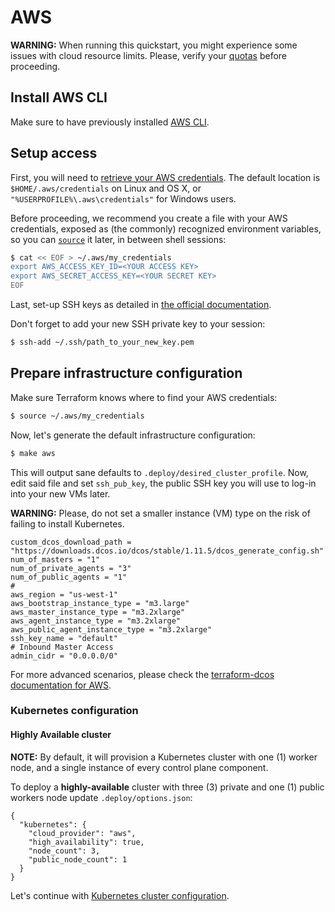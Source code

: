 # AWS

**WARNING:** When running this quickstart, you might experience some issues
with cloud resource limits. Please, verify your [quotas](http://docs.aws.amazon.com/AWSEC2/latest/UserGuide/ec2-resource-limits.html)
before proceeding.

## Install AWS CLI

Make sure to have previously installed [AWS CLI](https://docs.aws.amazon.com/cli/latest/userguide/installing.html).

## Setup access

First, you will need to [retrieve your AWS credentials](http://docs.aws.amazon.com/IAM/latest/UserGuide/id_credentials_access-keys.html).
The default location is `$HOME/.aws/credentials` on Linux and OS X, or `"%USERPROFILE%\.aws\credentials"` for Windows users.

Before proceeding, we recommend you create a file with your AWS credentials,
exposed as (the commonly) recognized environment variables, so you can [`source`](http://tldp.org/HOWTO/Bash-Prompt-HOWTO/x237.html)
it later, in between shell sessions:

```bash
$ cat << EOF > ~/.aws/my_credentials
export AWS_ACCESS_KEY_ID=<YOUR ACCESS KEY>
export AWS_SECRET_ACCESS_KEY=<YOUR SECRET KEY>
EOF
```

Last, set-up SSH keys as detailed in [the official documentation](https://docs.aws.amazon.com/AWSEC2/latest/UserGuide/ec2-key-pairs.html#how-to-generate-your-own-key-and-import-it-to-aws).

Don't forget to add your new SSH private key to your session:

```bash
$ ssh-add ~/.ssh/path_to_your_new_key.pem
```

## Prepare infrastructure configuration

Make sure Terraform knows where to find your AWS credentials:

```bash
$ source ~/.aws/my_credentials
```

Now, let's generate the default infrastructure configuration:

```bash
$ make aws
```

This will output sane defaults to `.deploy/desired_cluster_profile`.
Now, edit said file and set `ssh_pub_key`, the public SSH key you will use to
log-in into your new VMs later.

**WARNING:** Please, do not set a smaller instance (VM) type on the risk of
failing to install Kubernetes.

```
custom_dcos_download_path = "https://downloads.dcos.io/dcos/stable/1.11.5/dcos_generate_config.sh"
num_of_masters = "1"
num_of_private_agents = "3"
num_of_public_agents = "1"
#
aws_region = "us-west-1"
aws_bootstrap_instance_type = "m3.large"
aws_master_instance_type = "m3.2xlarge"
aws_agent_instance_type = "m3.2xlarge"
aws_public_agent_instance_type = "m3.2xlarge"
ssh_key_name = "default"
# Inbound Master Access
admin_cidr = "0.0.0.0/0"
```

For more advanced scenarios, please check the [terraform-dcos documentation for AWS](https://github.com/dcos/terraform-dcos/tree/master/aws).

### Kubernetes configuration

#### Highly Available cluster

**NOTE:** By default, it will provision a Kubernetes cluster with one (1) worker node, and
a single instance of every control plane component.

To deploy a **highly-available** cluster with three (3) private and one (1) public workers node update `.deploy/options.json`:

```
{
  "kubernetes": {
    "cloud_provider": "aws",
    "high_availability": true,
    "node_count": 3,
    "public_node_count": 1
  }
}
```

Let's continue with [Kubernetes cluster configuration](../README.md#kubernetes-configuration).
